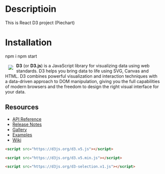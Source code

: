 # Descriptioin

This is React D3 project (Piechart)

# Installation

npm i
npm start

<a href="https://d3js.org"><img src="https://d3js.org/logo.svg" align="left" hspace="10" vspace="6"></a>

**D3** (or **D3.js**) is a JavaScript library for visualizing data using web standards. D3 helps you bring data to life using SVG, Canvas and HTML. D3 combines powerful visualization and interaction techniques with a data-driven approach to DOM manipulation, giving you the full capabilities of modern browsers and the freedom to design the right visual interface for your data.

## Resources

-  [API Reference](https://github.com/d3/d3/blob/master/API.md)
-  [Release Notes](https://github.com/d3/d3/releases)
-  [Gallery](https://github.com/d3/d3/wiki/Gallery)
-  [Examples](https://observablehq.com/@d3)
-  [Wiki](https://github.com/d3/d3/wiki)

```html
<script src="https://d3js.org/d3.v5.js"></script>
```

```html
<script src="https://d3js.org/d3.v5.min.js"></script>
```

```html
<script src="https://d3js.org/d3-selection.v1.js"></script>
```
